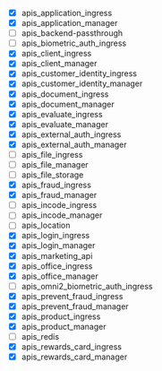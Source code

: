 - [x] apis_application_ingress
- [x] apis_application_manager
- [ ] apis_backend-passthrough
- [ ] apis_biometric_auth_ingress
- [x] apis_client_ingress
- [x] apis_client_manager
- [x] apis_customer_identity_ingress
- [x] apis_customer_identity_manager
- [x] apis_document_ingress
- [x] apis_document_manager
- [x] apis_evaluate_ingress
- [x] apis_evaluate_manager
- [x] apis_external_auth_ingress
- [x] apis_external_auth_manager
- [ ] apis_file_ingress
- [ ] apis_file_manager
- [ ] apis_file_storage
- [x] apis_fraud_ingress
- [x] apis_fraud_manager
- [ ] apis_incode_ingress
- [ ] apis_incode_manager
- [ ] apis_location
- [x] apis_login_ingress
- [x] apis_login_manager
- [x] apis_marketing_api
- [x] apis_office_ingress
- [x] apis_office_manager
- [ ] apis_omni2_biometric_auth_ingress
- [x] apis_prevent_fraud_ingress
- [x] apis_prevent_fraud_manager
- [x] apis_product_ingress
- [x] apis_product_manager
- [ ] apis_redis
- [x] apis_rewards_card_ingress
- [x] apis_rewards_card_manager
